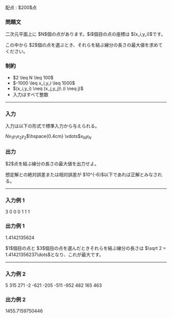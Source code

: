 
<div>

<span>

<span>

<p>
配点 : $200$点
</p>

<div>

<section>

### **問題文**

<p>
二次元平面上に $N$個の点があります。$i$個目の点の座標は $(x_i,y_i)$です。
</p>

<p>
この中から $2$個の点を選ぶとき、それらを結ぶ線分の長さの最大値を求めてください。
</p>

</section>

</div>

<div>

<section>

### **制約**

<ul>

<li>
$2 \leq N \leq 100$
</li>

<li>
$-1000 \leq x_i,y_i \leq 1000$
</li>

<li>
$(x_i,y_i) \neq (x_j,y_j)\ (i \neq j)$
</li>

<li>
入力はすべて整数
</li>

</ul>

</section>

</div>

---

<div>

<div>

<section>

### **入力**

<p>
入力は以下の形式で標準入力から与えられる。
</p>

<div>

$N$$x_1$$y_1$$x_2$$y_2$$\hspace{0.4cm} \vdots$$x_N$$y_N$
</div>

</section>

</div>

<div>

<section>

### **出力**

<p>
$2$点を結ぶ線分の長さの最大値を出力せよ。
</p>

<p>
想定解との絶対誤差または相対誤差が $10^{-6}$以下であれば正解とみなされる。
</p>

</section>

</div>

</div>

---

<div>

<section>

### **入力例 1**

<div>

3
0 0
0 1
1 1

</div>

</section>

</div>

<div>

<section>

### **出力例 1**

<div>

1.4142135624

</div>

<p>
$1$個目の点と $3$個目の点を選んだときそれらを結ぶ線分の長さは $\sqrt 2 = 1.41421356237\dots$となり、これが最大です。
</p>

</section>

</div>

---

<div>

<section>

### **入力例 2**

<div>

5
315 271
-2 -621
-205 -511
-952 482
165 463

</div>

</section>

</div>

<div>

<section>

### **出力例 2**

<div>

1455.7159750446

</div>

</section>

</div>

</span>

</span>

</div>
